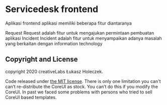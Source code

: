 # Servicedesk frontend 

Aplikasi frontend aplikasi memiliki beberapa fitur diantaranya

Request
    Request adalah fitur untuk mengajukan permintaan pembuatan aplikasi
Incident
    Incident adalah fitur untuk menyampaikan adanya masalah yang berkaitan dengan information technology

## Copyright and License

copyright 2020 creativeLabs Łukasz Holeczek.   

 
Code released under [the MIT license](https://github.com/coreui/coreui-free-react-admin-template/blob/master/LICENSE).
There is only one limitation you can't can’t re-distribute the CoreUI as stock. You can’t do this if you modify the CoreUI. In past we faced some problems with persons who tried to sell CoreUI based templates.
